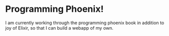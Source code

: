 # Programming Phoenix!
I am currently working through the programming phoenix book in addition to joy of Elixir, so that I can build a webapp of my own.
